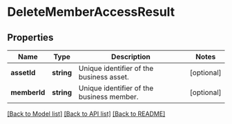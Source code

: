 # DeleteMemberAccessResult

## Properties
Name | Type | Description | Notes
------------ | ------------- | ------------- | -------------
**assetId** | **string** | Unique identifier of the business asset. | [optional] 
**memberId** | **string** | Unique identifier of the business member. | [optional] 

[[Back to Model list]](../README.md#documentation-for-models) [[Back to API list]](../README.md#documentation-for-api-endpoints) [[Back to README]](../README.md)


